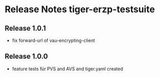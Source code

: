 # Release Notes tiger-erzp-testsuite

## Release 1.0.1
- fix forward-url of vau-encrypting-client

## Release 1.0.0
- feature tests für PVS and AVS and tiger.yaml created 